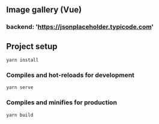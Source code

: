 ## Image gallery (Vue)

### backend: 'https://jsonplaceholder.typicode.com'

## Project setup
```
yarn install
```

### Compiles and hot-reloads for development
```
yarn serve
```

### Compiles and minifies for production
```
yarn build
```
